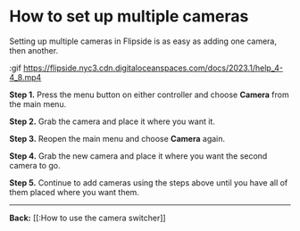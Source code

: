 # How to set up multiple cameras

Setting up multiple cameras in Flipside is as easy as adding one camera, then another.

:gif https://flipside.nyc3.cdn.digitaloceanspaces.com/docs/2023.1/help_4-4_8.mp4

**Step 1.** Press the menu button on either controller and choose **Camera** from the main menu.

**Step 2.** Grab the camera and place it where you want it.

**Step 3.** Reopen the main menu and choose **Camera** again.

**Step 4.** Grab the new camera and place it where you want the second camera to go.

**Step 5.** Continue to add cameras using the steps above until you have all of them placed where you want them.

---

**Back:** [[:How to use the camera switcher]]
